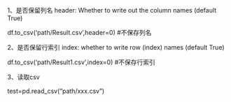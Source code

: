 1、是否保留列名 header: Whether to write out the column names (default True)

df.to_csv(‘path/Result.csv’,header=0) #不保存列名

2、是否保留行索引 index: whether to write row (index) names (default True)

df.to_csv(‘path/Result1.csv’,index=0) #不保存行索引

3、读取csv

test=pd.read_csv(“path/xxx.csv”)
